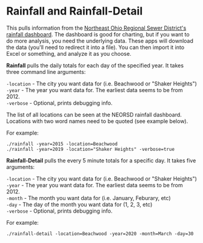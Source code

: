 # Rainfall and Rainfall-Detail

This pulls information from the [Northeast Ohio Regional Sewer District's rainfall dashboard](https://www.neorsd.org/stormwater-2/rainfall-dashboard/).  The dashboard is good for charting, but if you want to do more analysis, you need the underlying data.  These apps will download the data (you'll need to redirect it into a file).  You can then import it into Excel or something, and analyze it as you choose.

**Rainfall** pulls the daily totals for each day of the specified year.  It takes three command line arguments:

  `-location` - The city you want data for (i.e. Beachwood or "Shaker Heights")  
  `-year` - The year you want data for.  The earliest data seems to be from 2012.  
  `-verbose` - Optional, prints debugging info.  

The list of all locations can be seen at the NEORSD rainfall dashboard.  Locations with two word names need to be quoted (see example below).

For example:

  `./rainfall -year=2015 -location=Beachwood`  
  `./rainfall -year=2019 -location="Shaker Heights" -verbose=true`  

**Rainfall-Detail** pulls the every 5 minute totals for a specific day.  It takes five arguments:

  `-location` - The city you want data for (i.e. Beachwood or "Shaker Heights")  
  `-year` - The year you want data for.  The earliest data seems to be from 2012.  
  `-month` - The month you want data for (i.e. January, Feburary, etc)  
  `-day` - The day of the month you want data for (1, 2, 3, etc)  
  `-verbose` - Optional, prints debugging info.  

For example:

  `./rainfall-detail -location=Beachwood -year=2020 -month=March -day=30`

